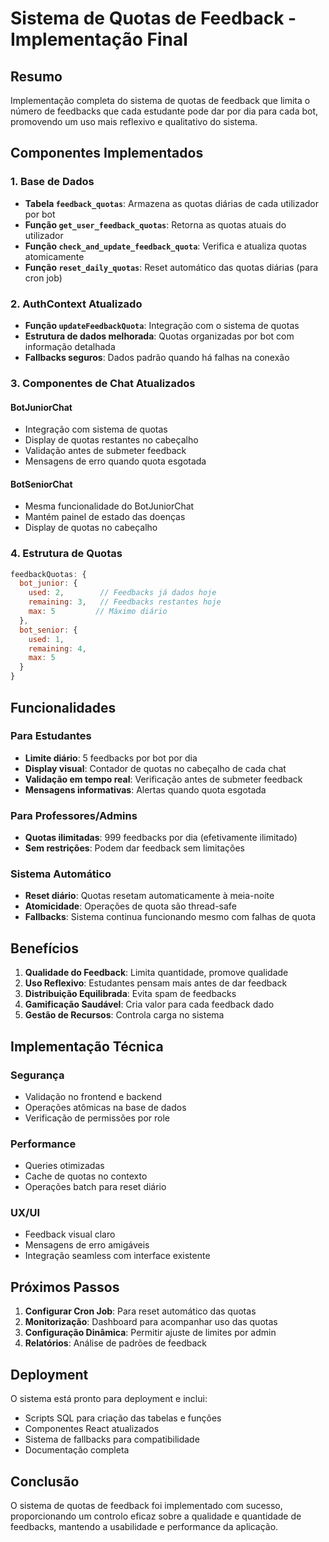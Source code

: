 # Sistema de Quotas de Feedback - Implementação Final

## Resumo
Implementação completa do sistema de quotas de feedback que limita o número de feedbacks que cada estudante pode dar por dia para cada bot, promovendo um uso mais reflexivo e qualitativo do sistema.

## Componentes Implementados

### 1. Base de Dados
- **Tabela `feedback_quotas`**: Armazena as quotas diárias de cada utilizador por bot
- **Função `get_user_feedback_quotas`**: Retorna as quotas atuais do utilizador
- **Função `check_and_update_feedback_quota`**: Verifica e atualiza quotas atomicamente
- **Função `reset_daily_quotas`**: Reset automático das quotas diárias (para cron job)

### 2. AuthContext Atualizado
- **Função `updateFeedbackQuota`**: Integração com o sistema de quotas
- **Estrutura de dados melhorada**: Quotas organizadas por bot com informação detalhada
- **Fallbacks seguros**: Dados padrão quando há falhas na conexão

### 3. Componentes de Chat Atualizados

#### BotJuniorChat
- Integração com sistema de quotas
- Display de quotas restantes no cabeçalho
- Validação antes de submeter feedback
- Mensagens de erro quando quota esgotada

#### BotSeniorChat
- Mesma funcionalidade do BotJuniorChat
- Mantém painel de estado das doenças
- Display de quotas no cabeçalho

### 4. Estrutura de Quotas

```javascript
feedbackQuotas: {
  bot_junior: {
    used: 2,        // Feedbacks já dados hoje
    remaining: 3,   // Feedbacks restantes hoje
    max: 5         // Máximo diário
  },
  bot_senior: {
    used: 1,
    remaining: 4,
    max: 5
  }
}
```

## Funcionalidades

### Para Estudantes
- **Limite diário**: 5 feedbacks por bot por dia
- **Display visual**: Contador de quotas no cabeçalho de cada chat
- **Validação em tempo real**: Verificação antes de submeter feedback
- **Mensagens informativas**: Alertas quando quota esgotada

### Para Professores/Admins
- **Quotas ilimitadas**: 999 feedbacks por dia (efetivamente ilimitado)
- **Sem restrições**: Podem dar feedback sem limitações

### Sistema Automático
- **Reset diário**: Quotas resetam automaticamente à meia-noite
- **Atomicidade**: Operações de quota são thread-safe
- **Fallbacks**: Sistema continua funcionando mesmo com falhas de quota

## Benefícios

1. **Qualidade do Feedback**: Limita quantidade, promove qualidade
2. **Uso Reflexivo**: Estudantes pensam mais antes de dar feedback
3. **Distribuição Equilibrada**: Evita spam de feedbacks
4. **Gamificação Saudável**: Cria valor para cada feedback dado
5. **Gestão de Recursos**: Controla carga no sistema

## Implementação Técnica

### Segurança
- Validação no frontend e backend
- Operações atômicas na base de dados
- Verificação de permissões por role

### Performance
- Queries otimizadas
- Cache de quotas no contexto
- Operações batch para reset diário

### UX/UI
- Feedback visual claro
- Mensagens de erro amigáveis
- Integração seamless com interface existente

## Próximos Passos

1. **Configurar Cron Job**: Para reset automático das quotas
2. **Monitorização**: Dashboard para acompanhar uso das quotas
3. **Configuração Dinâmica**: Permitir ajuste de limites por admin
4. **Relatórios**: Análise de padrões de feedback

## Deployment

O sistema está pronto para deployment e inclui:
- Scripts SQL para criação das tabelas e funções
- Componentes React atualizados
- Sistema de fallbacks para compatibilidade
- Documentação completa

## Conclusão

O sistema de quotas de feedback foi implementado com sucesso, proporcionando um controlo eficaz sobre a qualidade e quantidade de feedbacks, mantendo a usabilidade e performance da aplicação.
